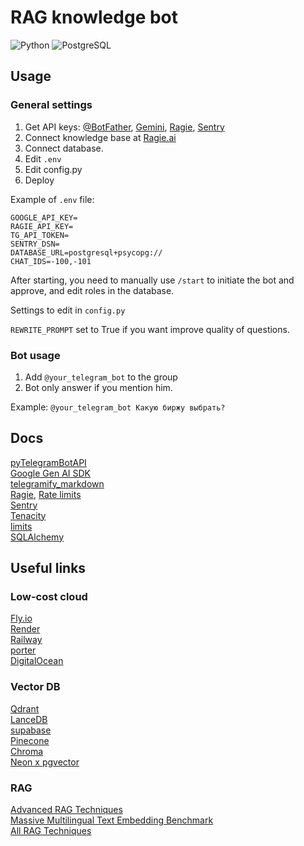 # RAG knowledge bot

![Python](https://img.shields.io/badge/Python-3.12-blue)
![PostgreSQL](https://img.shields.io/badge/PostgreSQL-17-blue)

## Usage

### General settings

1. Get API keys: [@BotFather](https://t.me/BotFather), [Gemini](https://ai.google.dev/), [Ragie](https://www.ragie.ai/), [Sentry](https:/sentry.io/)
2. Connect knowledge base at [Ragie.ai](https://www.ragie.ai/)
3. Connect database.
4. Edit `.env`
5. Edit config.py
6. Deploy

Example of `.env` file:

```text
GOOGLE_API_KEY=
RAGIE_API_KEY=
TG_API_TOKEN=
SENTRY_DSN=
DATABASE_URL=postgresql+psycopg://
CHAT_IDS=-100,-101
```

After starting, you need to manually use `/start` to initiate the bot and approve, and edit roles in the database.

Settings to edit in `config.py`

`REWRITE_PROMPT` set to True if you want improve quality of questions.

### Bot usage

1. Add `@your_telegram_bot` to the group
2. Bot only answer if you mention him.

Example: `@your_telegram_bot Какую биржу выбрать?`

## Docs

[pyTelegramBotAPI](https://pytba.readthedocs.io/en/latest/) \
[Google Gen AI SDK](https://github.com/googleapis/python-genai) \
[telegramify_markdown](https://github.com/sudoskys/telegramify-markdown) \
[Ragie](https://github.com/ragieai/ragie-python), [Rate limits](https://docs.ragie.ai/docs/rate-limits) \
[Sentry](https://docs.sentry.io/platforms/python/) \
[Tenacity](https://tenacity.readthedocs.io/en/latest/) \
[limits](https://limits.readthedocs.io/en/stable/async.html) \
[SQLAlchemy](https://docs.sqlalchemy.org/en/20/orm/extensions/asyncio.html)

## Useful links

### Low-cost cloud

[Fly.io](https://fly.io/) \
[Render](https://render.com/) \
[Railway](https://railway.com/) \
[porter](https://cloud.porter.run/) \
[DigitalOcean](https://m.do.co/c/58a27c657ed8)

### Vector DB

[Qdrant](https://qdrant.tech/) \
[LanceDB](https://lancedb.com/) \
[supabase](https://supabase.com/modules/vector) \
[Pinecone](https://www.pinecone.io/) \
[Chroma](https://www.trychroma.com/) \
[Neon x pgvector](https://neon.tech/)

### RAG

[Advanced RAG Techniques](https://github.com/NirDiamant/RAG_Techniques) \
[Massive Multilingual Text Embedding Benchmark](https://huggingface.co/spaces/mteb/leaderboard) \
[All RAG Techniques](https://github.com/FareedKhan-dev/all-rag-techniques)
